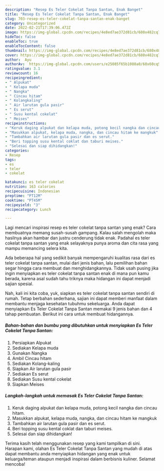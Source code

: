 ```yaml
---
description: "Resep Es Teler Cokelat Tanpa Santan, Enak Banget"
title: "Resep Es Teler Cokelat Tanpa Santan, Enak Banget"
slug: 703-resep-es-teler-cokelat-tanpa-santan-enak-banget
category: Uncategorized
date: 2022-02-21T17:39:06.472Z
image: https://img-global.cpcdn.com/recipes/4e8ed7ae372d81cb/680x482cq70/es-teler-cokelat-tanpa-santan-foto-resep-utama.jpg
hideToc: false
enableToc: true
enableTocContent: false
thumbnail: https://img-global.cpcdn.com/recipes/4e8ed7ae372d81cb/680x482cq70/es-teler-cokelat-tanpa-santan-foto-resep-utama.jpg
cover: https://img-global.cpcdn.com/recipes/4e8ed7ae372d81cb/680x482cq70/es-teler-cokelat-tanpa-santan-foto-resep-utama.jpg
author:  Ayu
authorAv:  https://img-global.cpcdn.com/users/e25085f65b1088a0/60x60cq50/avatar.jpg
ratingvalue: 3.1
reviewcount: 16
recipeingredient:
- " Alpukat"
- " Kelapa muda"
- " Nangka"
- " Cincau hitam"
- " Kolangkaling"
- " Air larutan gula pasir"
- " Es serut"
- " Susu kental cokelat"
- " Meises"
recipeinstructions:
- "Keruk daging alpukat dan kelapa muda, potong kecil nangka dan cincau hitam."
- "Masukkan alpukat, kelapa muda, nangka, dan cincau hitam ke mangkuk"
- "Tambahkan air larutan gula pasir dan es serut."
- "Beri topping susu kental coklat dan taburi meises."
- "Selesai dan siap dihidangkan!"
categories:
- Resep
tags:
- es
- teler
- cokelat

katakunci: es teler cokelat 
nutrition: 163 calories
recipecuisine: Indonesian
preptime: "PT12M"
cooktime: "PT45M"
recipeyield: "3"
recipecategory: Lunch

---
```



Lagi mencari inspirasi resep es teler cokelat tanpa santan yang enak? Cara membuatnya memang susah-susah gampang. Kalau salah mengolah maka hasilnya akan hambar dan justru cenderung tidak enak. Padahal es teler cokelat tanpa santan yang enak selayaknya punya aroma dan cita rasa yang mampu memancing selera kita.




Ada beberapa hal yang sedikit banyak mempengaruhi kualitas rasa dari es teler cokelat tanpa santan, mulai dari jenis bahan, lalu pemilihan bahan segar hingga cara membuat dan menghidangkannya. Tidak usah pusing jika ingin menyiapkan es teler cokelat tanpa santan enak di mana pun kamu berada, karena asal sudah tahu triknya maka hidangan ini dapat menjadi sajian spesial.


Nah, kali ini kita coba, yuk, siapkan es teler cokelat tanpa santan sendiri di rumah. Tetap berbahan sederhana, sajian ini dapat memberi manfaat dalam membantu menjaga kesehatan tubuhmu sekeluarga. Anda dapat menyiapkan Es Teler Cokelat Tanpa Santan memakai 9 jenis bahan dan 4 tahap pembuatan. Berikut ini cara untuk membuat hidangannya.

<!--inarticleads1-->

##### Bahan-bahan dan bumbu yang dibutuhkan untuk menyiapkan Es Teler Cokelat Tanpa Santan:

1. Persiapkan  Alpukat
1. Sediakan  Kelapa muda
1. Gunakan  Nangka
1. Ambil  Cincau hitam
1. Sediakan  Kolang-kaling
1. Siapkan  Air larutan gula pasir
1. Sediakan  Es serut
1. Sediakan  Susu kental cokelat
1. Siapkan  Meises




<!--inarticleads2-->

##### Langkah-langkah untuk memasak Es Teler Cokelat Tanpa Santan:

1. Keruk daging alpukat dan kelapa muda, potong kecil nangka dan cincau hitam.
1. Masukkan alpukat, kelapa muda, nangka, dan cincau hitam ke mangkuk
1. Tambahkan air larutan gula pasir dan es serut.
1. Beri topping susu kental coklat dan taburi meises.
1. Selesai dan siap dihidangkan!



Terima kasih telah menggunakan resep yang kami tampilkan di sini. Harapan kami, olahan Es Teler Cokelat Tanpa Santan yang mudah di atas dapat membantu anda menyiapkan hidangan yang enak untuk keluarga/teman ataupun menjadi inspirasi dalam berbisnis kuliner. Selamat mencoba!
